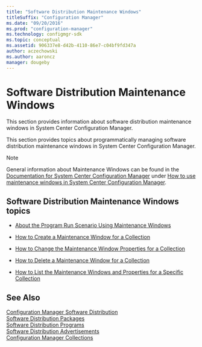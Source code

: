 ```yaml
---
title: "Software Distribution Maintenance Windows"
titleSuffix: "Configuration Manager"
ms.date: "09/20/2016"
ms.prod: "configuration-manager"
ms.technology: configmgr-sdk
ms.topic: conceptual
ms.assetid: 906337e8-d42b-4110-86e7-c04bf9fd347a
author: aczechowski
ms.author: aaroncz
manager: dougeby
---
```

# Software Distribution Maintenance Windows
This section provides information about software distribution maintenance windows in System Center Configuration Manager.  

 This section provides topics about programmatically managing software distribution maintenance windows in System Center Configuration Manager.  

> [!NOTE]
>  General information about Maintenance Windows can be found in the [Documentation for System Center Configuration Manager](https://technet.microsoft.com/en-us/library/mt346023.aspx) under [How to use maintenance windows in System Center Configuration Manager](https://technet.microsoft.com/en-us/library/mt629354.aspx).  

## Software Distribution Maintenance Windows topics  

-   [About the Program Run Scenario Using Maintenance Windows](../../../../develop/core/servers/configure/about-maintenance-windows.md)  

-   [How to Create a Maintenance Window for a Collection](../../../../develop/core/servers/configure/how-to-create-a-maintenance-window-for-a-collection.md)  

-   [How to Change the Maintenance Window Properties for a Collection](../../../../develop/core/servers/configure/how-to-change-the-maintenance-window-properties-for-a-collection.md)  

-   [How to Delete a Maintenance Window for a Collection](../../../../develop/core/servers/configure/how-to-delete-a-maintenance-window-for-a-collection.md)  

-   [How to List the Maintenance Windows and Properties for a Specific Collection](../../../../develop/core/servers/configure/how-to-list-the-maintenance-windows-and-properties-for-a-specific-collection.md)  

## See Also  
 [Configuration Manager Software Distribution](../../../../develop/core/servers/configure/software-distribution.md)   
 [Software Distribution Packages](../../../../develop/core/servers/configure/software-distribution-packages.md)   
 [Software Distribution Programs](../../../../develop/core/servers/configure/software-distribution-programs.md)   
 [Software Distribution Advertisements](../../../../develop/core/servers/configure/software-distribution-advertisements.md)   
 [Configuration Manager Collections](../../../../develop/core/clients/collections/collections.md)

